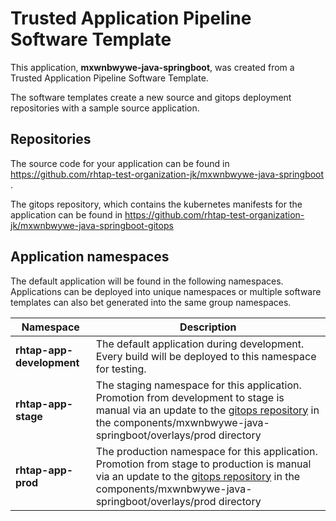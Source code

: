 # Trusted Application Pipeline Software Template

This application, **mxwnbwywe-java-springboot**, was created from a Trusted Application Pipeline Software Template.

The software templates create a new source and gitops deployment repositories with a sample source application. 

## Repositories

The source code for your application can be found in [https://github.com/rhtap-test-organization-jk/mxwnbwywe-java-springboot ](https://github.com/rhtap-test-organization-jk/mxwnbwywe-java-springboot ).
 
The gitops repository, which contains the kubernetes manifests for the application can be found in 
[https://github.com/rhtap-test-organization-jk/mxwnbwywe-java-springboot-gitops ](https://github.com/rhtap-test-organization-jk/mxwnbwywe-java-springboot-gitops ) 

## Application namespaces 

The default application will be found in the following namespaces. Applications can be deployed into unique namespaces or multiple software templates can also bet generated into the same group namespaces.  

|  Namespace   |  Description   |  
| -------- | -------- |   
| **rhtap-app-development** | The default application during development. Every build will be deployed to this namespace for testing. | 
| **rhtap-app-stage** | The staging namespace for this application. Promotion from development to stage is manual via an update to the [gitops repository](https://github.com/rhtap-test-organization-jk/mxwnbwywe-java-springboot-gitops ) in the components/mxwnbwywe-java-springboot/overlays/prod directory |  
| **rhtap-app-prod** | The production namespace for this application. Promotion from stage to production is manual via an update to the [gitops repository](https://github.com/rhtap-test-organization-jk/mxwnbwywe-java-springboot-gitops ) in the components/mxwnbwywe-java-springboot/overlays/prod directory | 